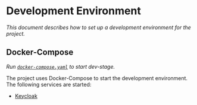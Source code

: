 # Development Environment

_This document describes how to set up a development environment for the project._

## Docker-Compose

_Run [`docker-compose.yaml`](..%2F..%2Fdev-env-data%2Fdocker-compose.yaml) to start dev-stage._

The project uses Docker-Compose to start the development environment. The following services are started:

* [Keycloak](keycloak-docs.md)

